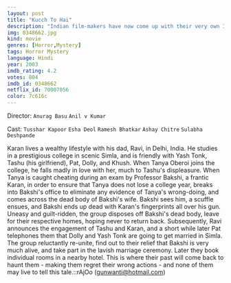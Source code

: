 ```yaml
---
layout: post
title: "Kucch To Hai"
description: "Indian film-makers have now come up with their very own I Know What You Did Last Summer', a story centering around a College Professor, who kills his wife, and hides her body in the College campus. When some students, who have been caught cheating in their exams, decide to change their marks, they break into the Professor's room, and this is where they find his wife's lifeless body. Afraid, they may get blamed for breaking and entering as well as this murder, they decide to run away, leave the city and try to forget this e.."
img: 0348662.jpg
kind: movie
genres: [Horror,Mystery]
tags: Horror Mystery 
language: Hindi
year: 2003
imdb_rating: 4.2
votes: 804
imdb_id: 0348662
netflix_id: 70007056
color: 7c616c
---
```

Director: `Anurag Basu` `Anil v Kumar`  

Cast: `Tusshar Kapoor` `Esha Deol` `Ramesh Bhatkar` `Ashay Chitre` `Sulabha Deshpande` 

Karan lives a wealthy lifestyle with his dad, Ravi, in Delhi, India. He studies in a prestigious college in scenic Simla, and is friendly with Yash Tonk, Tashu (his girlfriend), Pat, Dolly, and Khush. When Tanya Oberoi joins the college, he falls madly in love with her, much to Tashu's displeasure. When Tanya is caught cheating during an exam by Professor Bakshi, a frantic Karan, in order to ensure that Tanya does not lose a college year, breaks into Bakshi's office to eliminate any evidence of Tanya's wrong-doing, and comes across the dead body of Bakshi's wife. Bakshi sees him, a scuffle ensues, and Bakshi ends up dead with Karan's fingerprints all over his gun. Uneasy and guilt-ridden, the group disposes off Bakshi's dead body, leave for their respective homes, hoping never to return back. Subsequently, Ravi announces the engagement of Tashu and Karan, and a short while later Pat telephones them that Dolly and Yash Tonk are going to get married in Simla. The group reluctantly re-unite, find out to their relief that Bakshi is very much alive, and take part in the lavish marriage ceremony. Later they book individual rooms in a nearby hotel. This is where their past will come back to haunt them - making them regret their wrong actions - and none of them may live to tell this tale.::rAjOo (gunwanti@hotmail.com)